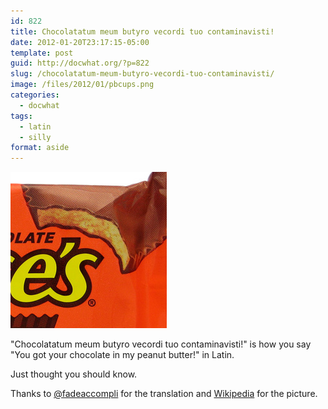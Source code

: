 ```yaml
---
id: 822
title: Chocolatatum meum butyro vecordi tuo contaminavisti!
date: 2012-01-20T23:17:15-05:00
template: post
guid: http://docwhat.org/?p=822
slug: /chocolatatum-meum-butyro-vecordi-tuo-contaminavisti/
image: /files/2012/01/pbcups.png
categories:
  - docwhat
tags:
  - latin
  - silly
format: aside
---
```


![Reese's Peanut Butter Cups](pbcups.png)

"Chocolatatum meum butyro vecordi tuo contaminavisti!" is how you say "You got
your chocolate in my peanut butter!" in Latin.

Just thought you should know.

Thanks to [@fadeaccompli](https://twitter.com/#!/fadeaccompli) for the
translation and
[Wikipedia](http://en.wikipedia.org/wiki/Reese%27s_Peanut_Butter_Cups) for the
picture.
